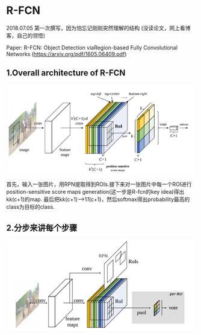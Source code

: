 # R-FCN
2018.07.05  第一次撰写，因为怕忘记刚刚突然理解的结构 (没读论文，网上看博客，自己的领悟)

Paper: R-FCN: Object Detection viaRegion-based Fully Convolutional Networks (https://arxiv.org/pdf/1605.06409.pdf)


## 1.Overall architecture of R-FCN
![Overall architecture of R-FCN](image/R-FCN1.png)

首先，输入一张图片，用RPN提取得到ROIs.接下来对一张图片中每一个ROI进行position-sensitive score maps generation(这一步是R-fcn的key idea)得出k*k*(c+1)的map. 最后把k*k*(c+1)-->1*1*(c+1)，然后softmax得出probability最高的class为目标的class.

## 2.分步来讲每个步骤
![key idea of R-fcn - position-sensitive score maps](image/R-FCN2.png)
